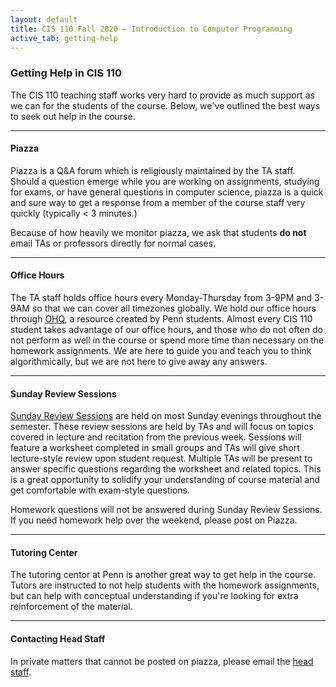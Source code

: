 ```yaml
---
layout: default
title: CIS 110 Fall 2020 — Introduction to Computer Programming
active_tab: getting-help
---
```


### Getting Help in CIS 110

The CIS 110 teaching staff works very hard to provide as much support as we can for the students of the course. Below, we've outlined the best ways to seek out help in the course.

---

#### Piazza

Piazza is a Q&A forum which is religiously maintained by the TA staff. Should a question emerge while you are working on assignments, studying for exams, or have general questions in computer science, piazza is a quick and sure way to get a response from a member of the course staff very quickly (typically < 3 minutes.)

Because of how heavily we monitor piazza, we ask that students **do not** email TAs or professors directly for normal cases.

---

#### Office Hours

The TA staff holds office hours every Monday-Thursday from 3-9PM and 3-9AM so that we can cover all timezones globally. We hold our office hours through [OHQ](https://ohq.io), a resource created by Penn students. Almost every CIS 110 student takes advantage of our office hours, and those who do not often do not perform as well in the course or spend more time than necessary on the homework assignments. We are here to guide you and teach you to think algorithmically, but we are not here to give away any answers.

---

#### Sunday Review Sessions

[Sunday Review Sessions](../sunday_review_sessions.html) are held on most Sunday evenings throughout the semester. These review sessions are held by TAs and will focus on topics covered in lecture and recitation from the previous week. Sessions will feature a worksheet completed in small groups and TAs will give short lecture-style review upon student request. Multiple TAs will be present to answer specific questions regarding the worksheet and related topics. This is a great opportunity to solidify your understanding of course material and get comfortable with exam-style questions.

Homework questions will not be answered during Sunday Review Sessions. If you need homework help over the weekend, please post on Piazza.

---

#### Tutoring Center

The tutoring centor at Penn is another great way to get help in the course. Tutors are instructed to not help students with the homework assignments, but can help with conceptual understanding if you're looking for extra reinforcement of the material.

---

#### Contacting Head Staff

In private matters that cannot be posted on piazza, please email the [head staff](mailto:sharry@seas.upenn.edu?&cc=hackett1@sas.upenn.edu&cc=cabezag@wharton.upenn.edu&cc=jupierce@seas.upenn.edu&cc=brobinov@seas.upenn.edu).
